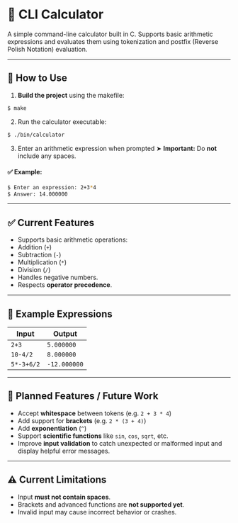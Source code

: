 # 🧮 CLI Calculator

A simple command-line calculator built in C. Supports basic arithmetic expressions and evaluates them using tokenization and postfix (Reverse Polish Notation) evaluation.

---

## 🚀 How to Use

1. **Build the project** using the makefile:
```bash
$ make
```

2. Run the calculator executable:
```bash
$ ./bin/calculator
```

3. Enter an arithmetic expression when prompted
➤ **Important:** Do **not** include any spaces.

#### ✅ Example:
```bash
$ Enter an expression: 2+3*4
$ Answer: 14.000000
``` 

---

## ✅ Current Features

- Supports basic arithmetic operations:
- Addition (`+`)
- Subtraction (`-`)
- Multiplication (`*`)
- Division (`/`)
- Handles negative numbers.
- Respects **operator precedence**.

---

## 🧪 Example Expressions

| Input        | Output       |
|--------------|--------------|
| `2+3`        | `5.000000`   |
| `10-4/2`     | `8.000000`   |
| `5*-3+6/2`   | `-12.000000` |

---

## 🔮 Planned Features / Future Work

- Accept **whitespace** between tokens (e.g. `2 + 3 * 4`)
- Add support for **brackets** (e.g. `2 * (3 + 4)`)
- Add **exponentiation** (`^`)
- Support **scientific functions** like `sin`, `cos`, `sqrt`, etc.
- Improve **input validation** to catch unexpected or malformed input and display helpful error messages.

---

## ⚠️ Current Limitations

- Input **must not contain spaces**.
- Brackets and advanced functions are **not supported yet**.
- Invalid input may cause incorrect behavior or crashes.


